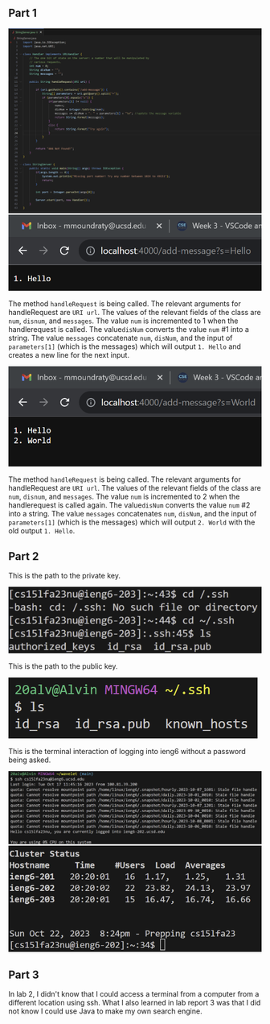 ## Part 1

![Image](cse15lreport2code.png)
![Image](cse15lweb1.png)

The method `handleRequest` is being called. The relevant arguments for handleRequest are `URI url`.
The values of the relevant fields of the class are `num`, `disnum`, and `messages`. 
The value `num` is incremented to 1 when the handlerequest is called.
The value`disNum` converts the  value `num` #1 into a string.
The value `messages` concatenate `num`, `disNum`, and the input of `parameters[1]` (which is the messages)
which will output `1. Hello` and creates a new line for the next input. 

![Image](cse15lweb2.png)

The method `handleRequest` is being called. The relevant arguments for handleRequest are `URI url`.
The values of the relevant fields of the class are `num`, `disnum`, and `messages`. 
The value `num` is incremented to 2 when the handlerequest is called again.
The value`disNum` converts the  value `num` #2 into a string.
The value `messages` concatenates `num`, `disNum`, and the input of `parameters[1]` (which is the messages)
which will output `2. World` with the old output `1. Hello`. 

## Part 2

This is the path to the private key.

![Image](cse15lreport2ls4.png)

This is the path to the public key.

![Image](cs15lreport2ls.png)

This is the terminal interaction of logging into ieng6 without a password being asked.

![Image](cse15lreport2terminal1.png)
![Image](cse15lreport2terminal2.png)

## Part 3

In lab 2, I didn't know that I could access a terminal from a computer from a different location using ssh. 
What I also learned in lab report 3 was that I did not know I could use Java to make my own search engine.

